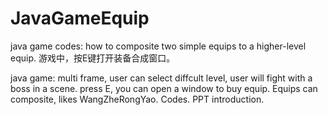 # JavaGameEquip
java game codes: how to composite two simple equips to a higher-level equip.
游戏中，按E键打开装备合成窗口。

java game:
multi frame,
user can select diffcult level,
user will fight with a boss in a scene.
press E, you can open a window to buy equip.
Equips can composite, likes WangZheRongYao.
Codes.
PPT introduction.
